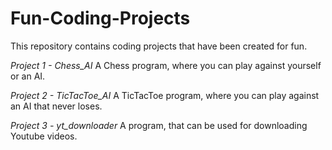 # Fun-Coding-Projects
This repository contains coding projects that have been created for fun.

*Project 1 - Chess_AI*
A Chess program, where you can play against yourself or an AI.

*Project 2 - TicTacToe_AI*
A TicTacToe program, where you can play against an AI that never loses.

*Project 3 - yt_downloader*
A program, that can be used for downloading Youtube videos.